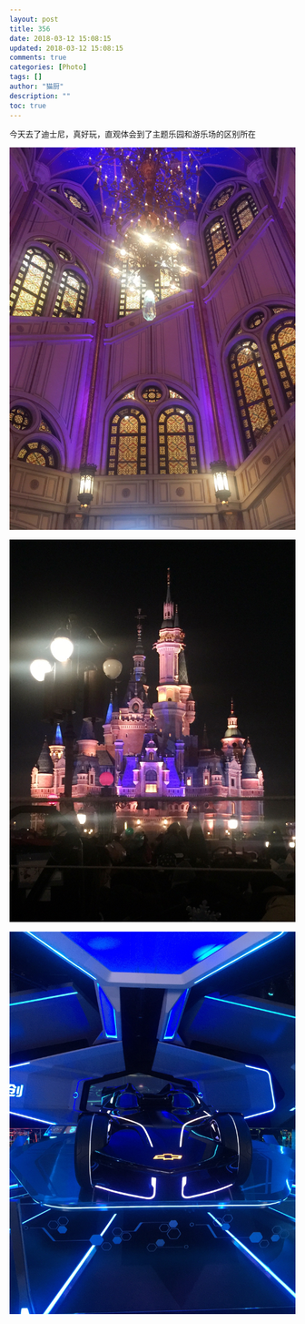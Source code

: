```yaml
---
layout: post
title: 356
date: 2018-03-12 15:08:15
updated: 2018-03-12 15:08:15
comments: true
categories: [Photo]
tags: []
author: "猫厨"
description: ""
toc: true
---
```


<p>今天去了迪士尼，真好玩，直观体会到了主题乐园和游乐场的区别所在</p>

![](https://raw.githubusercontent.com/alicewish/meowchain247/master/img_cVZNdzJtQk9JV2VLcE8zMUJ4TlRKVnNXbUNZQ2EzMUdxaENOd2VIaXBJSkF5YWJEUXFVYUtnPT0.jpg)

![](https://raw.githubusercontent.com/alicewish/meowchain247/master/img_cVZNdzJtQk9JV2VLcE8zMUJ4TlRKVmxJeDh1VE5YZjkrRldCOVZML05TV0EyVmRQTGZQWUxBPT0.jpg)

![](https://raw.githubusercontent.com/alicewish/meowchain247/master/img_cVZNdzJtQk9JV2VLcE8zMUJ4TlRKYmprT0pmUEFIVFBtanhIT2JSUXo1bEZxRmZBS0FtNWJBPT0.jpg)